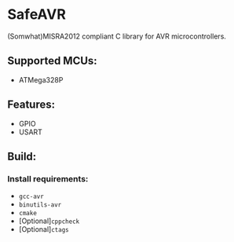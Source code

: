 # SafeAVR

(Somwhat)MISRA2012 compliant C library for AVR microcontrollers.

## Supported MCUs:

* ATMega328P

## Features:

* GPIO
* USART

## Build:

### Install requirements:

* `gcc-avr`
* `binutils-avr`
* `cmake`
* [Optional]`cppcheck`
* [Optional]`ctags`

